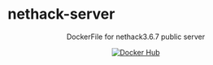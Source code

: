 # nethack-server

<p align="center">
  <p align="center">DockerFile for nethack3.6.7 public server</p>
  <p align="center">
    <a href="https://hub.docker.com/r/4nm1tsu/nethack-server/tags"><img alt="Docker Hub" src="http://dockeri.co/image/4nm1tsu/nethack-server"></a>
  </p>
</p>

